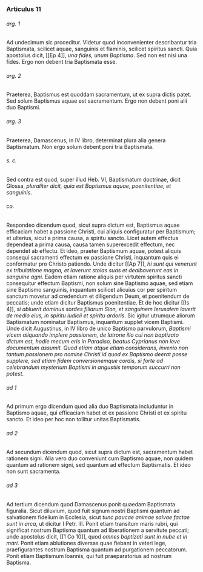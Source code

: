### Articulus 11

###### arg. 1
Ad undecimum sic proceditur. Videtur quod inconvenienter describantur tria Baptismata, scilicet aquae, sanguinis et flaminis, scilicet spiritus sancti. Quia apostolus dicit, [[Ep 4]], *una fides, unum Baptisma*. Sed non est nisi una fides. Ergo non debent tria Baptismata esse.

###### arg. 2
Praeterea, Baptismus est quoddam sacramentum, ut ex supra dictis patet. Sed solum Baptismus aquae est sacramentum. Ergo non debent poni alii duo Baptismi.

###### arg. 3
Praeterea, Damascenus, in IV libro, determinat plura alia genera Baptismatum. Non ergo solum debent poni tria Baptismata.

###### s. c.
Sed contra est quod, super illud Heb. VI, Baptismatum doctrinae, dicit Glossa, *pluraliter dicit, quia est Baptismus aquae, poenitentiae, et sanguinis*.

###### co.
Respondeo dicendum quod, sicut supra dictum est, Baptismus aquae efficaciam habet a passione Christi, cui aliquis configuratur per Baptismum; et ulterius, sicut a prima causa, a spiritu sancto. Licet autem effectus dependeat a prima causa, causa tamen superexcedit effectum, nec dependet ab effectu. Et ideo, praeter Baptismum aquae, potest aliquis consequi sacramenti effectum ex passione Christi, inquantum quis ei conformatur pro Christo patiendo. Unde dicitur [[Ap 7]], *hi sunt qui venerunt ex tribulatione magna, et laverunt stolas suas et dealbaverunt eas in sanguine agni*. Eadem etiam ratione aliquis per virtutem spiritus sancti consequitur effectum Baptismi, non solum sine Baptismo aquae, sed etiam sine Baptismo sanguinis, inquantum scilicet alicuius cor per spiritum sanctum movetur ad credendum et diligendum Deum, et poenitendum de peccatis; unde etiam dicitur Baptismus poenitentiae. Et de hoc dicitur [[Is 4]], *si abluerit dominus sordes filiarum Sion, et sanguinem Ierusalem laverit de medio eius, in spiritu iudicii et spiritu ardoris*. Sic igitur utrumque aliorum Baptismatum nominatur Baptismus, inquantum supplet vicem Baptismi. Unde dicit Augustinus, in IV libro de unico Baptismo parvulorum, *Baptismi vicem aliquando implere passionem, de latrone illo cui non baptizato dictum est, hodie mecum eris in Paradiso, beatus Cyprianus non leve documentum assumit. Quod etiam atque etiam considerans, invenio non tantum passionem pro nomine Christi id quod ex Baptismo deerat posse supplere, sed etiam fidem conversionemque cordis, si forte ad celebrandum mysterium Baptismi in angustiis temporum succurri non potest*.

###### ad 1
Ad primum ergo dicendum quod alia duo Baptismata includuntur in Baptismo aquae, qui efficaciam habet et ex passione Christi et ex spiritu sancto. Et ideo per hoc non tollitur unitas Baptismatis.

###### ad 2
Ad secundum dicendum quod, sicut supra dictum est, sacramentum habet rationem signi. Alia vero duo conveniunt cum Baptismo aquae, non quidem quantum ad rationem signi, sed quantum ad effectum Baptismatis. Et ideo non sunt sacramenta.

###### ad 3
Ad tertium dicendum quod Damascenus ponit quaedam Baptismata figuralia. Sicut diluvium, quod fuit signum nostri Baptismi quantum ad salvationem fidelium in Ecclesia, sicut *tunc paucae animae salvae factae sunt in arca*, ut dicitur I Petr. III. Ponit etiam transitum maris rubri, qui significat nostrum Baptisma quantum ad liberationem a servitute peccati; unde apostolus dicit, [[1 Co 10]], quod *omnes baptizati sunt in nube et in mari*. Ponit etiam ablutiones diversas quae fiebant in veteri lege, praefigurantes nostrum Baptisma quantum ad purgationem peccatorum. Ponit etiam Baptismum Ioannis, qui fuit praeparatorius ad nostrum Baptisma.

